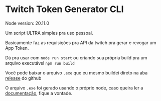 # Twitch Token Generator CLI

Node version: 20.11.0

Um script ULTRA simples pra uso pessoal. 

Basicamente faz as requisições pra API da twitch pra gerar e revogar um App Token.

Dá pra usar com `node run start` ou criando sua própria build pra um arquivo executável `npm run build`

Você pode baixar o arquivo `.exe` que eu mesmo buildei direto na aba [release](https://github.com/hiroshimorowaka/twitch-token-generator-cli/releases) do github

O arquivo `.exe` foi gerado usando o próprio node, caso queira ler a [documentação](https://nodejs.org/docs/latest/api/single-executable-applications.html#single-executable-applications), fique a vontade.